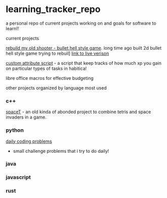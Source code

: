 # learning_tracker_repo
a personal repo of current projects working on and goals for software to learn!!
 
 

current projects

[rebuild my old shooter - bullet hell style game](https://github.com/warlord500/website_source/tree/master/content/post/application/bullet-hell). long time ago built 2d bullet hell style game trying to rebuil] [link to live verison](https://jadonbelezos.com/post/application/bullet-hell/)

[custom attribute script](https://github.com/warlord500/habitica_custom_attributes) - a script that keep tracks of how much xp you gain on particular types of tasks in habitica!

libre office macros
for effective budgeting


other projects organized by language most used 
### c++ 
[spaceT](https://github.com/warlord500/SpaceT) - an old kinda of abonded project to combine tetris and space invaders in a game.
### python
[daily coding problems](https://github.com/warlord500/daily_coding_or_one_off_scripts)
- small challenge problems that i try to do daily!
### java

### javascript

### rust
